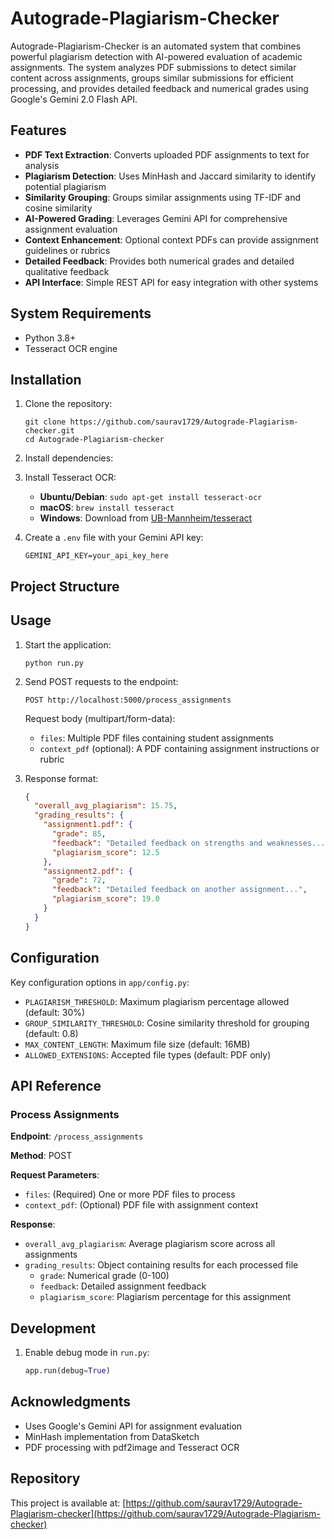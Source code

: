 # Autograde-Plagiarism-Checker

Autograde-Plagiarism-Checker is an automated system that combines powerful plagiarism detection with AI-powered evaluation of academic assignments. The system analyzes PDF submissions to detect similar content across assignments, groups similar submissions for efficient processing, and provides detailed feedback and numerical grades using Google's Gemini 2.0 Flash API.

## Features

- **PDF Text Extraction**: Converts uploaded PDF assignments to text for analysis
- **Plagiarism Detection**: Uses MinHash and Jaccard similarity to identify potential plagiarism
- **Similarity Grouping**: Groups similar assignments using TF-IDF and cosine similarity
- **AI-Powered Grading**: Leverages Gemini API for comprehensive assignment evaluation
- **Context Enhancement**: Optional context PDFs can provide assignment guidelines or rubrics
- **Detailed Feedback**: Provides both numerical grades and detailed qualitative feedback
- **API Interface**: Simple REST API for easy integration with other systems

## System Requirements

- Python 3.8+
- Tesseract OCR engine

## Installation

1. Clone the repository:
   ```
   git clone https://github.com/saurav1729/Autograde-Plagiarism-checker.git
   cd Autograde-Plagiarism-checker
   ```

2. Install dependencies:
   

3. Install Tesseract OCR:
   - **Ubuntu/Debian**: `sudo apt-get install tesseract-ocr`
   - **macOS**: `brew install tesseract`
   - **Windows**: Download from [UB-Mannheim/tesseract](https://github.com/UB-Mannheim/tesseract/wiki)



4. Create a `.env` file with your Gemini API key:
   ```
   GEMINI_API_KEY=your_api_key_here
   ```

## Project Structure


## Usage

1. Start the application:
   ```
   python run.py
   ```

2. Send POST requests to the endpoint:
   ```
   POST http://localhost:5000/process_assignments
   ```

   Request body (multipart/form-data):
   - `files`: Multiple PDF files containing student assignments
   - `context_pdf` (optional): A PDF containing assignment instructions or rubric

3. Response format:
   ```json
   {
     "overall_avg_plagiarism": 15.75,
     "grading_results": {
       "assignment1.pdf": {
         "grade": 85,
         "feedback": "Detailed feedback on strengths and weaknesses...",
         "plagiarism_score": 12.5
       },
       "assignment2.pdf": {
         "grade": 72,
         "feedback": "Detailed feedback on another assignment...",
         "plagiarism_score": 19.0
       }
     }
   }
   ```

## Configuration

Key configuration options in `app/config.py`:

- `PLAGIARISM_THRESHOLD`: Maximum plagiarism percentage allowed (default: 30%)
- `GROUP_SIMILARITY_THRESHOLD`: Cosine similarity threshold for grouping (default: 0.8)
- `MAX_CONTENT_LENGTH`: Maximum file size (default: 16MB)
- `ALLOWED_EXTENSIONS`: Accepted file types (default: PDF only)

## API Reference

### Process Assignments

**Endpoint**: `/process_assignments`

**Method**: POST

**Request Parameters**:
- `files`: (Required) One or more PDF files to process
- `context_pdf`: (Optional) PDF file with assignment context

**Response**:
- `overall_avg_plagiarism`: Average plagiarism score across all assignments
- `grading_results`: Object containing results for each processed file
  - `grade`: Numerical grade (0-100)
  - `feedback`: Detailed assignment feedback
  - `plagiarism_score`: Plagiarism percentage for this assignment

## Development

1. Enable debug mode in `run.py`:
   ```python
   app.run(debug=True)
   ```


## Acknowledgments

- Uses Google's Gemini API for assignment evaluation
- MinHash implementation from DataSketch
- PDF processing with pdf2image and Tesseract OCR

## Repository

This project is available at: [https://github.com/saurav1729/Autograde-Plagiarism-checker](https://github.com/saurav1729/Autograde-Plagiarism-checker)